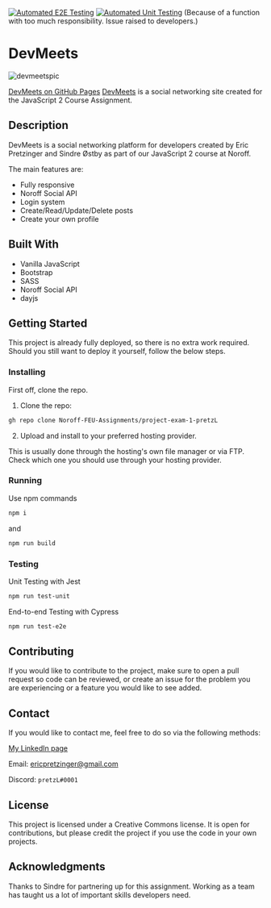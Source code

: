 [![Automated E2E Testing](https://github.com/DinaOluf/DevMeets-Workflow/actions/workflows/E2eTesting.yml/badge.svg)](https://github.com/DinaOluf/DevMeets-Workflow/actions/workflows/E2eTesting.yml) [![Automated Unit Testing](https://github.com/DinaOluf/DevMeets-Workflow/actions/workflows/UnitTesting.yml/badge.svg)](https://github.com/DinaOluf/DevMeets-Workflow/actions/workflows/UnitTesting.yml) (Because of a function with too much responsibility. Issue raised to developers.) 
# DevMeets

![devmeetspic](https://user-images.githubusercontent.com/30121693/196055172-70493a8c-a4ed-4cce-8978-b7fa75cb723b.png)

[DevMeets on GitHub Pages](https://dinaoluf.github.io/DevMeets-Workflow/)
[DevMeets](devmeets.netlify.app) is a social networking site created for the JavaScript 2 Course Assignment.

## Description

DevMeets is a social networking platform for developers created by Eric Pretzinger and Sindre Østby as part of our JavaScript 2 course at Noroff.

The main features are:

- Fully responsive
- Noroff Social API
- Login system
- Create/Read/Update/Delete posts
- Create your own profile

## Built With

- Vanilla JavaScript
- Bootstrap
- SASS
- Noroff Social API
- dayjs

## Getting Started

This project is already fully deployed, so there is no extra work required. Should you still want to deploy it yourself, follow the below steps.

### Installing

First off, clone the repo.

1. Clone the repo:

```bash
gh repo clone Noroff-FEU-Assignments/project-exam-1-pretzL
```

2. Upload and install to your preferred hosting provider.

This is usually done through the hosting's own file manager or via FTP. Check which one you should use through your hosting provider.

### Running

Use npm commands

```bash
npm i
```

and

```bash
npm run build
```

### Testing

Unit Testing with Jest
```bash
npm run test-unit
```

End-to-end Testing with Cypress
```bash
npm run test-e2e
```


## Contributing

If you would like to contribute to the project, make sure to open a pull request so code can be reviewed, or create an issue for the problem you are experiencing or a feature you would like to see added.

## Contact

If you would like to contact me, feel free to do so via the following methods:

[My LinkedIn page](https://www.linkedin.com/in/eric-pretzinger-0753551a4/)

Email: ericpretzinger@gmail.com

Discord: `pretzL#0001`

## License

This project is licensed under a Creative Commons license. It is open for contributions, but please credit the project if you use the code in your own projects.

## Acknowledgments

Thanks to Sindre for partnering up for this assignment. Working as a team has taught us a lot of important skills developers need.
